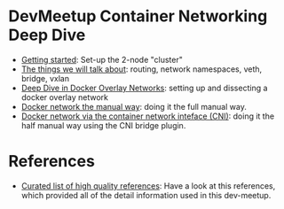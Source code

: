 # DevMeetup Container Networking Deep Dive

* [Getting started](./doc-10-getting-started.md): Set-up the 2-node "cluster"
* [The things we will talk about](https://www.slideshare.net/ThomasGraf5/linux-networking-explained): routing, network namespaces, veth, bridge, vxlan
* [Deep Dive in Docker Overlay Networks](./doc-20-docker-overlay-networks.md): setting up and dissecting a docker overlay network
* [Docker network the manual way](./doc-30-docker-network-full-manual.md): doing it the full manual way.
* [Docker network via the container network inteface (CNI)](./doc-40-docker-network-half-manual-cni.md): doing it the half manual way using the CNI bridge plugin.

# References

* [Curated list of high quality references](./references.md): Have a look at this references, which provided all of the detail information used in this dev-meetup.
